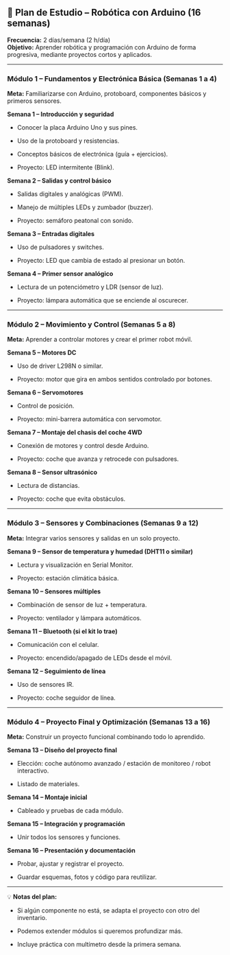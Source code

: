 ## 📅 **Plan de Estudio – Robótica con Arduino (16 semanas)**

**Frecuencia:** 2 días/semana (2 h/día)  
**Objetivo:** Aprender robótica y programación con Arduino de forma progresiva, mediante proyectos cortos y aplicados.

----------

### **Módulo 1 – Fundamentos y Electrónica Básica (Semanas 1 a 4)**

**Meta:** Familiarizarse con Arduino, protoboard, componentes básicos y primeros sensores.

**Semana 1 – Introducción y seguridad**

-   Conocer la placa Arduino Uno y sus pines.
    
-   Uso de la protoboard y resistencias.
    
-   Conceptos básicos de electrónica (guía + ejercicios).
    
-   Proyecto: LED intermitente (Blink).
    

**Semana 2 – Salidas y control básico**

-   Salidas digitales y analógicas (PWM).
    
-   Manejo de múltiples LEDs y zumbador (buzzer).
    
-   Proyecto: semáforo peatonal con sonido.
    

**Semana 3 – Entradas digitales**

-   Uso de pulsadores y switches.
    
-   Proyecto: LED que cambia de estado al presionar un botón.
    

**Semana 4 – Primer sensor analógico**

-   Lectura de un potenciómetro y LDR (sensor de luz).
    
-   Proyecto: lámpara automática que se enciende al oscurecer.
    

----------

### **Módulo 2 – Movimiento y Control (Semanas 5 a 8)**

**Meta:** Aprender a controlar motores y crear el primer robot móvil.

**Semana 5 – Motores DC**

-   Uso de driver L298N o similar.
    
-   Proyecto: motor que gira en ambos sentidos controlado por botones.
    

**Semana 6 – Servomotores**

-   Control de posición.
    
-   Proyecto: mini-barrera automática con servomotor.
    

**Semana 7 – Montaje del chasis del coche 4WD**

-   Conexión de motores y control desde Arduino.
    
-   Proyecto: coche que avanza y retrocede con pulsadores.
    

**Semana 8 – Sensor ultrasónico**

-   Lectura de distancias.
    
-   Proyecto: coche que evita obstáculos.
    

----------

### **Módulo 3 – Sensores y Combinaciones (Semanas 9 a 12)**

**Meta:** Integrar varios sensores y salidas en un solo proyecto.

**Semana 9 – Sensor de temperatura y humedad (DHT11 o similar)**

-   Lectura y visualización en Serial Monitor.
    
-   Proyecto: estación climática básica.
    

**Semana 10 – Sensores múltiples**

-   Combinación de sensor de luz + temperatura.
    
-   Proyecto: ventilador y lámpara automáticos.
    

**Semana 11 – Bluetooth (si el kit lo trae)**

-   Comunicación con el celular.
    
-   Proyecto: encendido/apagado de LEDs desde el móvil.
    

**Semana 12 – Seguimiento de línea**

-   Uso de sensores IR.
    
-   Proyecto: coche seguidor de línea.
    

----------

### **Módulo 4 – Proyecto Final y Optimización (Semanas 13 a 16)**

**Meta:** Construir un proyecto funcional combinando todo lo aprendido.

**Semana 13 – Diseño del proyecto final**

-   Elección: coche autónomo avanzado / estación de monitoreo / robot interactivo.
    
-   Listado de materiales.
    

**Semana 14 – Montaje inicial**

-   Cableado y pruebas de cada módulo.
    

**Semana 15 – Integración y programación**

-   Unir todos los sensores y funciones.
    

**Semana 16 – Presentación y documentación**

-   Probar, ajustar y registrar el proyecto.
    
-   Guardar esquemas, fotos y código para reutilizar.
    

----------

💡 **Notas del plan:**

-   Si algún componente no está, se adapta el proyecto con otro del inventario.
    
-   Podemos extender módulos si queremos profundizar más.
    
-   Incluye práctica con multímetro desde la primera semana.
    
<!--stackedit_data:
eyJoaXN0b3J5IjpbLTIzMDE3MTI1XX0=
-->